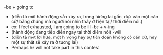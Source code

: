 -be + going to
  + (diễn tả một hành động sắp xảy ra, trong tương lai gần, dựa vào một căn cứ/ bằng chứng mà người nói nhìn thấy ở hiện tại/ thời điểm nói.)
  + ex: I feel exhausted, I am going to be ill
-be + v-ing
  + (hành động đang tiếp diễn ngay tại thời điểm nói)
-will
  + (diễn tả một lời hứa, một hi vọng hay sự tiên đoán không có căn cứ, hay một sự thật sẽ xảy ra ở tương lai)
  + Perhaps he will not take part in this contest